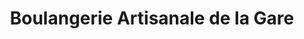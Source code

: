 ---
title: "Boulangerie Artisanale de la Gare"
url: /franconville/boulangerie-artisanale-de-la-gare/
shop: boulangerie
---